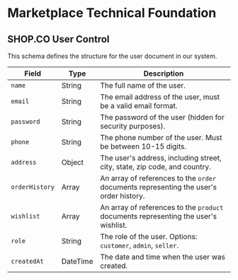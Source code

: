 # Marketplace Technical Foundation
## SHOP.CO User Control

This schema defines the structure for the user document in our system.

| Field               | Type         | Description                                                                  |
|---------------------|--------------|------------------------------------------------------------------------------|
| `name`              | String       | The full name of the user.                                                   |
| `email`             | String       | The email address of the user, must be a valid email format.                 |
| `password`          | String       | The password of the user (hidden for security purposes).                     |
| `phone`             | String       | The phone number of the user. Must be between 10-15 digits.                  |
| `address`           | Object       | The user's address, including street, city, state, zip code, and country.    |
| `orderHistory`      | Array        | An array of references to the `order` documents representing the user's order history. |
| `wishlist`          | Array        | An array of references to the `product` documents representing the user's wishlist. |
| `role`              | String       | The role of the user. Options: `customer`, `admin`, `seller`.                |
| `createdAt`         | DateTime     | The date and time when the user was created.                                 |
